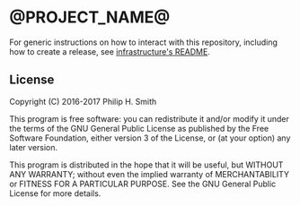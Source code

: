 <!--
  vim: filetype=markdown
-->

# @PROJECT_NAME@

For generic instructions on how to interact with this repository, including how to create a release, see [infrastructure's README][infrastructure-readme].

[infrastructure-readme]: @RELATIVE_INFRASTRUCTURE@/README.md

## License

Copyright (C) 2016-2017 Philip H. Smith

This program is free software: you can redistribute it and/or modify
it under the terms of the GNU General Public License as published by
the Free Software Foundation, either version 3 of the License, or
(at your option) any later version.

This program is distributed in the hope that it will be useful,
but WITHOUT ANY WARRANTY; without even the implied warranty of
MERCHANTABILITY or FITNESS FOR A PARTICULAR PURPOSE.  See the
GNU General Public License for more details.

